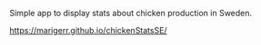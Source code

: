 Simple app to display stats about chicken production in Sweden.

https://marigerr.github.io/chickenStatsSE/

